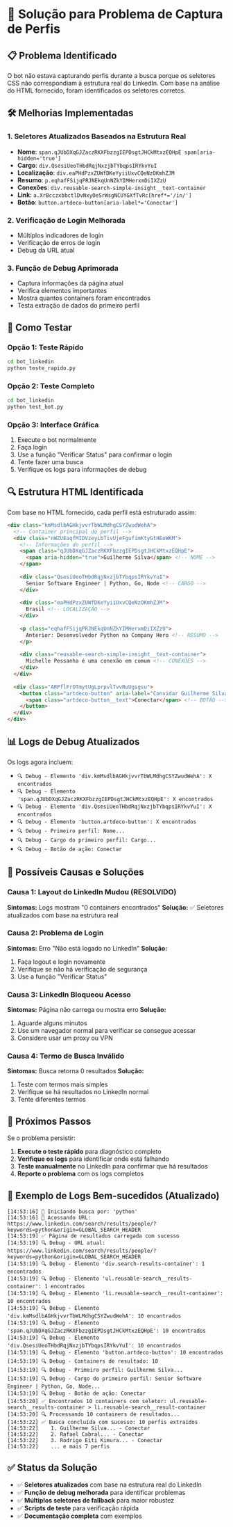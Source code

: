 # 🔧 Solução para Problema de Captura de Perfis

## 📋 Problema Identificado

O bot não estava capturando perfis durante a busca porque os seletores CSS não correspondiam à estrutura real do LinkedIn. Com base na análise do HTML fornecido, foram identificados os seletores corretos.

## 🛠️ Melhorias Implementadas

### 1. Seletores Atualizados Baseados na Estrutura Real
- **Nome**: `span.qJUbDXqGJZaczRKXFbzzgIEPDsgtJHCkMtxzEQHpE span[aria-hidden='true']`
- **Cargo**: `div.QsesiUeoTHbdRqjNxzjbTYbqpsIRYkvYuI`
- **Localização**: `div.eaPHdPzxZUWfDKeYyiiUxvCQeNzOKmhZJM`
- **Resumo**: `p.eqhafFSijqPRJNEkqUnNZkYIMHerxmDiIXZzU`
- **Conexões**: `div.reusable-search-simple-insight__text-container`
- **Link**: `a.XrBcczxbbctlDvNxyOeSrWsgNCUYGXfTvRc[href*='/in/']`
- **Botão**: `button.artdeco-button[aria-label*='Conectar']`

### 2. Verificação de Login Melhorada
- Múltiplos indicadores de login
- Verificação de erros de login
- Debug da URL atual

### 3. Função de Debug Aprimorada
- Captura informações da página atual
- Verifica elementos importantes
- Mostra quantos containers foram encontrados
- Testa extração de dados do primeiro perfil

## 🚀 Como Testar

### Opção 1: Teste Rápido
```bash
cd bot_linkedin
python teste_rapido.py
```

### Opção 2: Teste Completo
```bash
cd bot_linkedin
python test_bot.py
```

### Opção 3: Interface Gráfica
1. Execute o bot normalmente
2. Faça login
3. Use a função "Verificar Status" para confirmar o login
4. Tente fazer uma busca
5. Verifique os logs para informações de debug

## 🔍 Estrutura HTML Identificada

Com base no HTML fornecido, cada perfil está estruturado assim:

```html
<div class="kmMsdlbAGHkjvvrTbWLMdhgCSYZwudWehA">
  <!-- Container principal do perfil -->
  <div class="nWZUEaqfMIDVzeyLbTivUjeFgufimKtyGtHEoWKM">
    <!-- Informações do perfil -->
    <span class="qJUbDXqGJZaczRKXFbzzgIEPDsgtJHCkMtxzEQHpE">
      <span aria-hidden="true">Guilherme Silva</span> <!-- NOME -->
    </span>
    
    <div class="QsesiUeoTHbdRqjNxzjbTYbqpsIRYkvYuI">
      Senior Software Engineer | Python, Go, Node <!-- CARGO -->
    </div>
    
    <div class="eaPHdPzxZUWfDKeYyiiUxvCQeNzOKmhZJM">
      Brasil <!-- LOCALIZAÇÃO -->
    </div>
    
    <p class="eqhafFSijqPRJNEkqUnNZkYIMHerxmDiIXZzU">
      Anterior: Desenvolvedor Python na Company Hero <!-- RESUMO -->
    </p>
    
    <div class="reusable-search-simple-insight__text-container">
      Michelle Pessanha é uma conexão em comum <!-- CONEXÕES -->
    </div>
  </div>
  
  <div class="ARPflFrOTmytUgLprpvlTvvRuUgsgsu">
    <button class="artdeco-button" aria-label="Convidar Guilherme Silva para se conectar">
      <span class="artdeco-button__text">Conectar</span> <!-- BOTÃO -->
    </button>
  </div>
</div>
```

## 📊 Logs de Debug Atualizados

Os logs agora incluem:
- `🔍 Debug - Elemento 'div.kmMsdlbAGHkjvvrTbWLMdhgCSYZwudWehA': X encontrados`
- `🔍 Debug - Elemento 'span.qJUbDXqGJZaczRKXFbzzgIEPDsgtJHCkMtxzEQHpE': X encontrados`
- `🔍 Debug - Elemento 'div.QsesiUeoTHbdRqjNxzjbTYbqpsIRYkvYuI': X encontrados`
- `🔍 Debug - Elemento 'button.artdeco-button': X encontrados`
- `🔍 Debug - Primeiro perfil: Nome...`
- `🔍 Debug - Cargo do primeiro perfil: Cargo...`
- `🔍 Debug - Botão de ação: Conectar`

## 🐛 Possíveis Causas e Soluções

### Causa 1: Layout do LinkedIn Mudou (RESOLVIDO)
**Sintomas:** Logs mostram "0 containers encontrados"
**Solução:** ✅ Seletores atualizados com base na estrutura real

### Causa 2: Problema de Login
**Sintomas:** Erro "Não está logado no LinkedIn"
**Solução:** 
1. Faça logout e login novamente
2. Verifique se não há verificação de segurança
3. Use a função "Verificar Status"

### Causa 3: LinkedIn Bloqueou Acesso
**Sintomas:** Página não carrega ou mostra erro
**Solução:**
1. Aguarde alguns minutos
2. Use um navegador normal para verificar se consegue acessar
3. Considere usar um proxy ou VPN

### Causa 4: Termo de Busca Inválido
**Sintomas:** Busca retorna 0 resultados
**Solução:**
1. Teste com termos mais simples
2. Verifique se há resultados no LinkedIn normal
3. Tente diferentes termos

## 🔄 Próximos Passos

Se o problema persistir:

1. **Execute o teste rápido** para diagnóstico completo
2. **Verifique os logs** para identificar onde está falhando
3. **Teste manualmente** no LinkedIn para confirmar que há resultados
4. **Reporte o problema** com os logs completos

## 📝 Exemplo de Logs Bem-sucedidos (Atualizado)

```
[14:53:16] 🚀 Iniciando busca por: 'python'
[14:53:16] 📄 Acessando URL: https://www.linkedin.com/search/results/people/?keywords=python&origin=GLOBAL_SEARCH_HEADER
[14:53:19] ✅ Página de resultados carregada com sucesso
[14:53:19] 🔍 Debug - URL atual: https://www.linkedin.com/search/results/people/?keywords=python&origin=GLOBAL_SEARCH_HEADER
[14:53:19] 🔍 Debug - Elemento 'div.search-results-container': 1 encontrados
[14:53:19] 🔍 Debug - Elemento 'ul.reusable-search__results-container': 1 encontrados
[14:53:19] 🔍 Debug - Elemento 'li.reusable-search__result-container': 10 encontrados
[14:53:19] 🔍 Debug - Elemento 'div.kmMsdlbAGHkjvvrTbWLMdhgCSYZwudWehA': 10 encontrados
[14:53:19] 🔍 Debug - Elemento 'span.qJUbDXqGJZaczRKXFbzzgIEPDsgtJHCkMtxzEQHpE': 10 encontrados
[14:53:19] 🔍 Debug - Elemento 'div.QsesiUeoTHbdRqjNxzjbTYbqpsIRYkvYuI': 10 encontrados
[14:53:19] 🔍 Debug - Elemento 'button.artdeco-button': 10 encontrados
[14:53:19] 🔍 Debug - Containers de resultado: 10
[14:53:19] 🔍 Debug - Primeiro perfil: Guilherme Silva...
[14:53:19] 🔍 Debug - Cargo do primeiro perfil: Senior Software Engineer | Python, Go, Node...
[14:53:19] 🔍 Debug - Botão de ação: Conectar
[14:53:20] ✅ Encontrados 10 containers com seletor: ul.reusable-search__results-container > li.reusable-search__result-container
[14:53:20] 🔍 Processando 10 containers de resultados...
[14:53:22] ✅ Busca concluída com sucesso: 10 perfis extraídos
[14:53:22]    1. Guilherme Silva... - Conectar
[14:53:22]    2. Rafael Cabral... - Conectar
[14:53:22]    3. Rodrigo Eiti Kimura... - Conectar
[14:53:22]    ... e mais 7 perfis
```

## ✅ Status da Solução

- ✅ **Seletores atualizados** com base na estrutura real do LinkedIn
- ✅ **Função de debug melhorada** para identificar problemas
- ✅ **Múltiplos seletores de fallback** para maior robustez
- ✅ **Scripts de teste** para verificação rápida
- ✅ **Documentação completa** com exemplos 